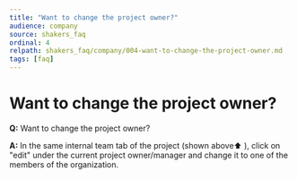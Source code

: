 ```yaml
---
title: "Want to change the project owner?"
audience: company
source: shakers_faq
ordinal: 4
relpath: shakers_faq/company/004-want-to-change-the-project-owner.md
tags: [faq]
---
```


# Want to change the project owner?

**Q:** Want to change the project owner?

**A:** In the same internal team tab of the project (shown above⬆ ), click on "edit" under the current project owner/manager and change it to one of the members of the organization.
